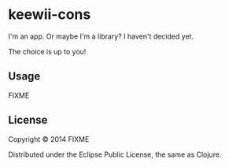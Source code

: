 # keewii-cons

I'm an app. Or maybe I'm a library? I haven't decided yet. 

The choice is up to you!

## Usage

FIXME

## License

Copyright © 2014 FIXME

Distributed under the Eclipse Public License, the same as Clojure.
